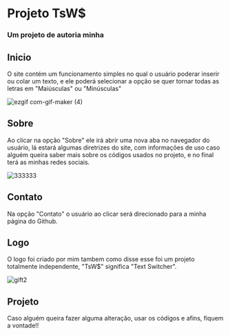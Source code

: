 # Projeto TsW$
### Um projeto de autoria minha 
  
 ## Inicio
  <p> O site contém um funcionamento simples no qual o usuário poderar inserir ou colar um texto,
  e ele poderá selecionar a opção se quer tornar todas as letras em "Maiúsculas" ou "Minúsculas"</p>
  
  ![ezgif com-gif-maker (4)](https://user-images.githubusercontent.com/106400520/173670357-7a6007bb-10ee-4139-86d7-4cab5952d46a.gif)


## Sobre
 <p> Ao clicar na opção "Sobre" ele irá abrir uma nova aba no navegador do usuário, lá estará algumas diretrizes do site,
  com informações de uso caso alguém queira saber mais sobre os códigos usados no projeto, e no final terá as minhas redes
  sociais.</p>
  
  ![333333](https://user-images.githubusercontent.com/106400520/173671616-1202f4e2-ebaa-4ee7-bcf1-64efd2460be7.png)


## Contato
 <p> Na opção "Contato" o usuário ao clicar será direcionado para a minha página do Github.</p>
 
 
 
 ## Logo
  <p> O logo foi criado por mim tambem como disse esse foi um projeto totalmente independente, "TsW$" significa "Text Switcher".</p>
  
  ![gift2](https://user-images.githubusercontent.com/106400520/173672455-3f56ed5b-ff38-4097-941e-e3e32044f8aa.gif)


## Projeto
 <p> Caso alguém queira fazer alguma alteração, usar os códigos e afins, fiquem a vontade!!</p>
